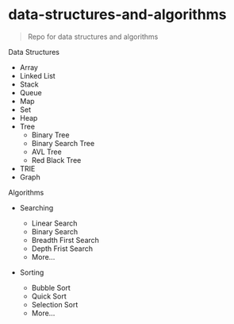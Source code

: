 # data-structures-and-algorithms

> Repo for data structures and algorithms

Data Structures

- Array
- Linked List
- Stack
- Queue
- Map
- Set
- Heap
- Tree
  - Binary Tree
  - Binary Search Tree
  - AVL Tree
  - Red Black Tree
- TRIE
- Graph

Algorithms

- Searching

  - Linear Search
  - Binary Search
  - Breadth First Search
  - Depth Frist Search
  - More...

- Sorting
  - Bubble Sort
  - Quick Sort
  - Selection Sort
  - More...
